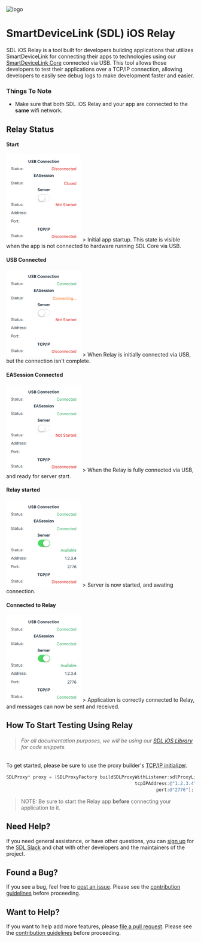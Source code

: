 ![logo](https://github.com/smartdevicelink/relay_app_ios/blob/master/Readme%20Files/AppIcon.png)
# SmartDeviceLink (SDL) iOS Relay

SDL iOS Relay is a tool built for developers building applications
that utilizes SmartDeviceLink for connecting their apps to technologies using
our [SmartDeviceLink Core](https://github.com/smartdevicelink/sdl_core) connected
via USB. This tool allows those developers to test their applications over a TCP/IP connection, allowing developers to easily see debug logs to make development faster
and easier.

### Things To Note
- Make sure that both SDL iOS Relay and your app are connected to the
**same** wifi network.


## Relay Status

#### Start
<img src="/Readme Files/Start.png" width="200px">
> Initial app startup. This state is visible when the app is not connected to
hardware running SDL Core via USB.

#### USB Connected
<img src="/Readme Files/USBConnected.png" width="200px">
> When Relay is initially connected via USB, but the connection isn't complete.

#### EASession Connected
<img src="/Readme Files/EASessionConnected.png" width="200px">
> When the Relay is fully connected via USB, and ready for server start.

#### Relay started
<img src="/Readme Files/ServerStarted.png" width="200px">
> Server is now started, and awating connection.


#### Connected to Relay
<img src="/Readme Files/TCPConnected.png" width="200px">
> Application is correctly connected to Relay, and messages can
now be sent and received.

## How To Start Testing Using Relay

> ###### For all documentation purposes, we will be using our [SDL iOS Library](https://github.com/smartdevicelink/sdl_ios) for code snippets.

To get started, please be sure to use the proxy builder's [TCP/IP initializer](https://github.com/smartdevicelink/sdl_ios/blob/master/SmartDeviceLink-iOS/SmartDeviceLink/SDLProxyFactory.h#L16).
```objective-c
SDLProxy* proxy = [SDLProxyFactory buildSDLProxyWithListener:sdlProxyListenerDelegate
                                                tcpIPAddress:@"1.2.3.4"
                                                        port:@"2776"];
```
> NOTE: Be sure to start the Relay app **before** connecting your application to it.

## Need Help?
If you need general assistance, or have other questions, you can [sign up](http://slack.smartdevicelink.org/) for the [SDL Slack](https://smartdevicelink.slack.com/) and chat with other developers and the maintainers of the project.

## Found a Bug?
If you see a bug, feel free to [post an issue](https://github.com/smartdevicelink/relay_app_ios/issues/new). Please see the [contribution guidelines](https://github.com/smartdevicelink/relay_app_ios/blob/master/CONTRIBUTING.md) before proceeding.

## Want to Help?
If you want to help add more features, please [file a pull request](https://github.com/smartdevicelink/relay_app_ios/compare). Please see the [contribution guidelines](https://github.com/smartdevicelink/relay_app_ios/blob/master/CONTRIBUTING.md) before proceeding.
